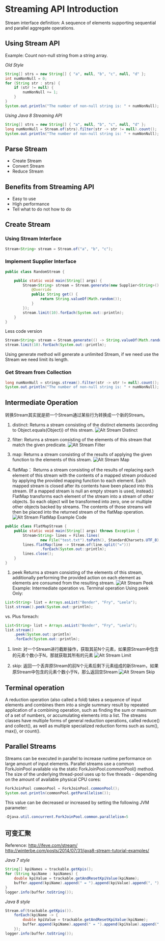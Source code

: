 # Streaming API Introduction

Stream interface definition: A sequence of elements supporting sequential and parallel aggregate operations.

## Using Stream API

Example: Count non-null string from a string array.

*Old Style*
```java
String[] strs = new String[] { "a", null, "b", "c", null, "d" };
int numNonNull = 0;
for (String str : strs) {
    if (str != null) {
        numNonNull += 1;
    }
}
System.out.println("The number of non-null string is: " + numNonNull);

```
*Using Java 8 Streaming API*
```java
String[] strs = new String[] { "a", null, "b", "c", null, "d" };
long numNonNull = Stream.of(strs).filter(str -> str != null).count();
System.out.println("The number of non-null string is: " + numNonNull);
```
## Parse Stream
* Create Stream
* Convert Stream
* Reduce Stream

## Benefits from Streaming API
* Easy to use
* High performance
* Tell what to do not how to do

## Create Stream
### Using Stream Interface
```java
Stream<String> stream = Stream.of("a", "b", "c");
```
### Implement Supplier Interface
```java
public class RandomStream {

    public static void main(String[] args) {
        Stream<String> stream = Stream.generate(new Supplier<String>() {
            @Override
            public String get() {
                return String.valueOf(Math.random());
            }
        });
        stream.limit(10).forEach(System.out::println);
    }
}
```
Less code version
```java
Stream<String> stream = Stream.generate(() -> String.valueOf(Math.random()));
stream.limit(10).forEach(System.out::println);
```
Using generate method will generate a unlimited Stream, if we need use the Stream we need limit its length.

### Get Stream from Collection
```java
long numNonNull = strings.stream().filter(str -> str != null).count();
System.out.println("The number of non-null string is: " + numNonNull);
```

## Intermediate Operation
转换Stream其实就是把一个Stream通过某些行为转换成一个新的Stream。

1. distinct: Returns a stream consisting of the distinct elements (according to Object.equals(Object)) of this stream.
![Alt Stream Distinct](stream_distinct.jpg)

1. filter: Returns a stream consisting of the elements of this stream that match the given predicate.
![Alt Stream Filter](stream_filter.jpg)

1. map: Returns a stream consisting of the results of applying the given function to the elements of this stream.
![Alt Stream Map](stream_map.jpg)

1. flatMap：
Returns a stream consisting of the results of replacing each element of this stream with the contents of a mapped stream produced by applying the provided mapping function to each element. Each mapped stream is closed after its contents have been placed into this stream. (If a mapped stream is null an empty stream is used, instead.)
FlatMap transforms each element of the stream into a stream of other objects. So each object will be transformed into zero, one or multiple other objects backed by streams. The contents of those streams will then be placed into the returned stream of the flatMap operation.
![Alt Stream FlatMap](stream_flatmap.jpg)
Example Code
```java
public class FlatMapStream {
    public static void main(String[] args) throws Exception {
        Stream<String> lines = Files.lines(
                new File("test.txt").toPath(), StandardCharsets.UTF_8);
        lines.flatMap(line -> Stream.of(line.split("=")))
                .forEach(System.out::println);
        lines.close();
    }
}
```

1. peek
Returns a stream consisting of the elements of this stream, additionally performing the provided action on each element as elements are consumed from the resulting stream.
![Alt Stream Peek](stream_peek.jpg)
Example: Intermediate operation vs. Terminal operation
Using peek Only: 
```java
List<String> list = Arrays.asList("Bender", "Fry", "Leela");
list.stream().peek(System.out::println);
```
vs. Plus foreach:
```java
List<String> list = Arrays.asList("Bender", "Fry", "Leela");
list.stream()
    .peek(System.out::println)
    .forEach(System.out::println);
```

1. limit: 对一个Stream进行截断操作，获取其前N个元素，如果原Stream中包含的元素个数小于N，那就获取其所有的元素
![Alt Stream Limit](stream_limit.jpg)

1. skip: 返回一个丢弃原Stream的前N个元素后剩下元素组成的新Stream，如果原Stream中包含的元素个数小于N，那么返回空Stream
![Alt Stream Skip](stream_skip.jpg)

## Terminal operation
A reduction operation (also called a fold) takes a sequence of input elements and combines them into a single summary result by repeated application of a combining operation, such as finding the sum or maximum of a set of numbers, or accumulating elements into a list. The streams classes have multiple forms of general reduction operations, called reduce() and collect(), as well as multiple specialized reduction forms such as sum(), max(), or count().

## Parallel Streams

Streams can be executed in parallel to increase runtime performance on large amount of input elements. Parallel streams use a common ForkJoinPool available via the static ForkJoinPool.commonPool() method. The size of the underlying thread-pool uses up to five threads - depending on the amount of available physical CPU cores:
```java
ForkJoinPool commonPool = ForkJoinPool.commonPool();
System.out.println(commonPool.getParallelism());
```
This value can be decreased or increased by setting the following JVM parameter:
```java
-Djava.util.concurrent.ForkJoinPool.common.parallelism=5
```


## 可变汇聚

Reference: http://ifeve.com/stream/
http://winterbe.com/posts/2014/07/31/java8-stream-tutorial-examples/


*Java 7 style*
```java
String[] kpiNames = trackable.getKpis();
for (String kpiName : kpiNames) {
    double kpiValue = trackable.getAndResetKpiValue(kpiName);
    buffer.append(kpiName).append(" = ").append(kpiValue).append(", ");
}
logger.info(buffer.toString());
```

*Java 8 style*
```java
Stream.of(trackable.getKpis()).
    forEach(kpiName -> {
        double kpiValue = trackable.getAndResetKpiValue(kpiName);
        buffer.append(kpiName).append(" = ").append(kpiValue).append(", ");
    });
logger.info(buffer.toString());
```
